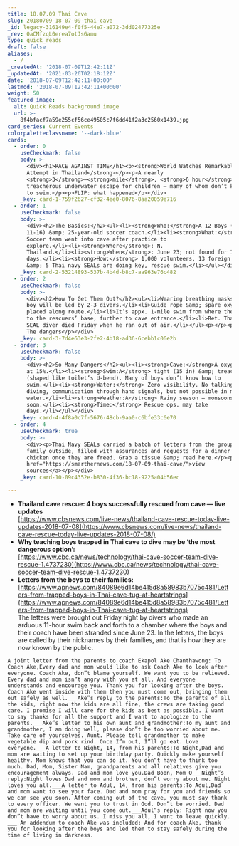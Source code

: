 ```yaml
---
title: 18.07.09 Thai Cave
slug: 20180709-18-07-09-thai-cave
_id: legacy-316149e4-f0f5-44e7-a072-3dd02477325e
_rev: 0aCMfzqL0erea7otJsGamu
type: quick_reads
draft: false
aliases:
  - /
_createdAt: '2018-07-09T12:42:11Z'
_updatedAt: '2021-03-26T02:18:12Z'
date: '2018-07-09T12:42:11+00:00'
lastmod: '2018-07-09T12:42:11+00:00'
weight: 50
featured_image:
  alt: Quick Reads background image
  url: >-
    8f4bfacf7a59e255cf56ce49505c7f6dd41f2a3c2560x1439.jpg
card_series: Current Events
colorpaletteclassname: '--dark-blue'
cards:
  - order: 0
    useCheckmark: false
    body: >-
      <div><h1>RACE AGAINST TIME</h1><p><strong>World Watches Remarkable Rescue
      Attempt in Thailand</strong></p><p>A nearly
      <strong>3</strong>–<strong>mile</strong>, <strong>6 hour</strong>A
      treacherous underwater escape for children – many of whom don’t know how
      to swim.</p><p>FLIP: what happened</p></div>
    _key: card-1-759f2627-cf32-4ee0-8076-8aa20059e716
  - order: 1
    useCheckmark: false
    body: >-
      <div><h2>The Basics:</h2><ul><li><strong>Who:</strong>A 12 Boys (ages
      11-16) &amp; 25-year-old soccer coach.</li><li><strong>What:</strong>
      Soccer team went into cave after practice to
      explore.</li><li><strong>Where</strong>: N.
      Thailand.</li><li><strong>When</strong>: June 23; not found for 10
      days.</li><li><strong>How:</strong> 1,000 volunteers, 13 foreign divers
      &amp; 5 Thai navy SEALs are doing key, rescue swim.</li></ul></div>
    _key: card-2-53214893-537b-4b4d-b8c7-aa963e76c482
  - order: 2
    useCheckmark: false
    body: >-
      <div><h2>How To Get Them Out?</h2><ul><li>Wearing breathing masks, each
      boy will be led by 2-3 divers.</li><li>Guide rope &amp; spare oxygen tanks
      placed along route.</li><li>It’s appx. 1-mile swim from where the boys are
      to the rescuers’ base; further to cave entrance.</li><li>Ret. Thai Navy
      SEAL diver died Friday when he ran out of air.</li></ul><p></p><p>flip:
      The dangers</p></div>
    _key: card-3-7d4e63e3-2fe2-4b18-ad36-6cebb1c06e2b
  - order: 3
    useCheckmark: false
    body: >-
      <div><h2>So Many Dangers</h2><ul><li><strong>Cave:</strong>A oxygen levels
      at 15%.</li><li><strong>Swim:A</strong> tight (15 in) &amp; treacherous
      (shaped like toilet’s U-bend). Many of boys don’t know how to
      swim.</li><li><strong>Water:</strong> Zero visibility. No talking in cave
      diving, communication through hand signals, but not possible in muddy
      water.</li><li><strong>Weather:A</strong> Rainy season – monsoons expected
      soon.</li><li><strong>Time:</strong> Rescue ops. may take
      days.</li></ul></div>
    _key: card-4-4f8a0c7f-5676-48cb-9aa0-c6bfe33c6e70
  - order: 4
    useCheckmark: true
    body: >-
      <div><p>Thai Navy SEALs carried a batch of letters from the group to
      family outside, filled with assurances and requests for a dinner out for
      chicken once they are freed. Grab a tissue &amp; read here.</p><p><a
      href="https://smarthernews.com/18-07-09-thai-cave/">view
      sources</a></p></div>
    _key: card-10-09c4352e-b830-4f36-bc18-9225a04b56ec

---
```

* **Thailand cave rescue: 4 boys successfully rescued from cave — live updates**  
[https://www.cbsnews.com/live-news/thailand-cave-rescue-today-live-updates-2018-07-08](https://www.cbsnews.com/live-news/thailand-cave-rescue-today-live-updates-2018-07-08/)
* **Why teaching boys trapped in Thai cave to dive may be ‘the most dangerous option’:**  
[https://www.cbc.ca/news/technology/thai-cave-soccer-team-dive-rescue-1.4737230](https://www.cbc.ca/news/technology/thai-cave-soccer-team-dive-rescue-1.4737230)
* **Letters from the boys to their families:**  
[https://www.apnews.com/84089e6d14be415d8a58983b7075c481/Letters-from-trapped-boys-in-Thai-cave-tug-at-heartstrings](https://www.apnews.com/84089e6d14be415d8a58983b7075c481/Letters-from-trapped-boys-in-Thai-cave-tug-at-heartstrings)  
The letters were brought out Friday night by divers who made an arduous 11-hour swim back and forth to a chamber where the boys and their coach have been stranded since June 23. In the letters, the boys are called by their nicknames by their families, and that is how they are now known by the public.

`A joint letter from the parents to coach Ekapol Ake Chanthawong: To Coach Ake,Every dad and mom would like to ask Coach Ake to look after everyone. Coach Ake, don”t blame yourself. We want you to be relieved. Every dad and mom isn”t angry with you at all. And everyone understands and encourage you. Thank you for looking after the boys. Coach Ake went inside with them then you must come out, bringing them out safely as well.___Ake”s reply to the parents:To the parents of all the kids, right now the kids are all fine, the crews are taking good care. I promise I will care for the kids as best as possible. I want to say thanks for all the support and I want to apologize to the parents.___Ake”s letter to his own aunt and grandmother:To my aunt and grandmother, I am doing well, please don”t be too worried about me. Take care of yourselves. Aunt. Please tell grandmother to make vegetable dip and pork rind. Once I”m out, I”ll go eat. Love everyone.___A letter to Night, 14, from his parents:To Night,Dad and mom are waiting to set up your birthday party. Quickly make yourself healthy. Mom knows that you can do it. You don”t have to think too much. Dad, Mom, Sister Nam, grandparents and all relatives give you encouragement always. Dad and mom love you.Dad Boon, Mom O___Night”s reply:Night loves Dad and mom and brother, don”t worry about me. Night loves you all.___A letter to Adul, 14, from his parents:To Adul,Dad and mom want to see your face. Dad and mom pray for you and friends so we can see you soon. After coming out of the cave, you must say thank to every officer. We want you to trust in God. Don”t be worried. Dad and mom are waiting until you come out.___Adul”s reply: Right now you don”t have to worry about us. I miss you all, I want to leave quickly. ___ An addendum to coach Ake was included: And for coach Ake, thank you for looking after the boys and led them to stay safely during the time of living in darkness.`